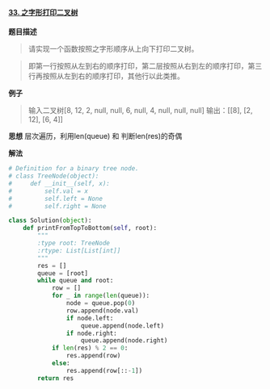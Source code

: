 #### [33. 之字形打印二叉树](https://www.acwing.com/problem/content/43/)
**题目描述**
> 请实现一个函数按照之字形顺序从上向下打印二叉树。

> 即第一行按照从左到右的顺序打印，第二层按照从右到左的顺序打印，第三行再按照从左到右的顺序打印，其他行以此类推。

**例子**
> 输入二叉树[8, 12, 2, null, null, 6, null, 4, null, null, null]
输出：[[8], [2, 12], [6, 4]]

**思想**
层次遍历，利用len(queue) 和 判断len(res)的奇偶

**解法**
```python
# Definition for a binary tree node.
# class TreeNode(object):
#     def __init__(self, x):
#         self.val = x
#         self.left = None
#         self.right = None

class Solution(object):
    def printFromTopToBottom(self, root):
        """
        :type root: TreeNode
        :rtype: List[List[int]]
        """
        res = []
        queue = [root]
        while queue and root:
            row = []
            for _ in range(len(queue)):
                node = queue.pop(0)
                row.append(node.val)
                if node.left:
                    queue.append(node.left)
                if node.right:
                    queue.append(node.right)
            if len(res) % 2 == 0:
                res.append(row)
            else:
                res.append(row[::-1])
        return res
```